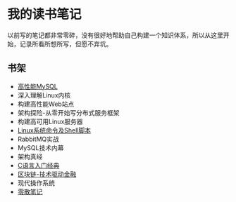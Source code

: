 # 我的读书笔记

以前写的笔记都非常零碎，没有很好地帮助自己构建一个知识体系，所以从这里开始，记录所看所想所写，但愿不弃坑。

## 书架

* [高性能MySQL](high_performance_mysql)
* 深入理解Linux内核
* 构建高性能Web站点
* 架构探险-从零开始写分布式服务框架
* 构建高可用Linux服务器
* [Linux系统命令及Shell脚本](shell)
* RabbitMQ实战
* MySQL技术内幕
* 架构真经
* [C语言入门经典](c)
* [区块链-技术驱动金融](blockchain)
* 现代操作系统
* [零散笔记](fragment)
